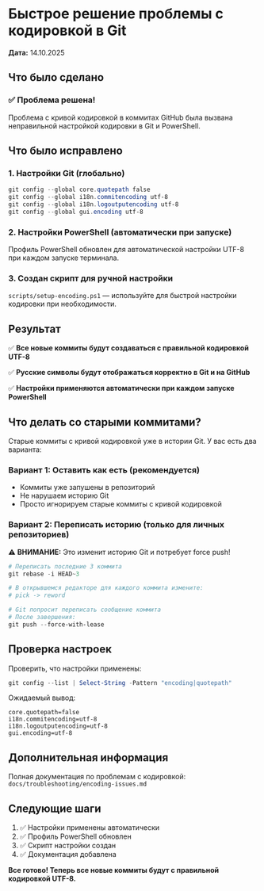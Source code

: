 # Быстрое решение проблемы с кодировкой в Git

**Дата:** 14.10.2025

## Что было сделано

### ✅ Проблема решена!

Проблема с кривой кодировкой в коммитах GitHub была вызвана неправильной настройкой кодировки в Git и PowerShell.

## Что было исправлено

### 1. Настройки Git (глобально)
```powershell
git config --global core.quotepath false
git config --global i18n.commitencoding utf-8
git config --global i18n.logoutputencoding utf-8
git config --global gui.encoding utf-8
```

### 2. Настройки PowerShell (автоматически при запуске)
Профиль PowerShell обновлен для автоматической настройки UTF-8 при каждом запуске терминала.

### 3. Создан скрипт для ручной настройки
`scripts/setup-encoding.ps1` — используйте для быстрой настройки кодировки при необходимости.

## Результат

✅ **Все новые коммиты будут создаваться с правильной кодировкой UTF-8**

✅ **Русские символы будут отображаться корректно в Git и на GitHub**

✅ **Настройки применяются автоматически при каждом запуске PowerShell**

## Что делать со старыми коммитами?

Старые коммиты с кривой кодировкой уже в истории Git. У вас есть два варианта:

### Вариант 1: Оставить как есть (рекомендуется)
- Коммиты уже запушены в репозиторий
- Не нарушаем историю Git
- Просто игнорируем старые коммиты с кривой кодировкой

### Вариант 2: Переписать историю (только для личных репозиториев)
⚠️ **ВНИМАНИЕ:** Это изменит историю Git и потребует force push!

```powershell
# Переписать последние 3 коммита
git rebase -i HEAD~3

# В открывшемся редакторе для каждого коммита измените:
# pick -> reword

# Git попросит переписать сообщение коммита
# После завершения:
git push --force-with-lease
```

## Проверка настроек

Проверить, что настройки применены:

```powershell
git config --list | Select-String -Pattern "encoding|quotepath"
```

Ожидаемый вывод:
```
core.quotepath=false
i18n.commitencoding=utf-8
i18n.logoutputencoding=utf-8
gui.encoding=utf-8
```

## Дополнительная информация

Полная документация по проблемам с кодировкой: `docs/troubleshooting/encoding-issues.md`

## Следующие шаги

1. ✅ Настройки применены автоматически
2. ✅ Профиль PowerShell обновлен
3. ✅ Скрипт настройки создан
4. ✅ Документация добавлена

**Все готово! Теперь все новые коммиты будут с правильной кодировкой UTF-8.**
